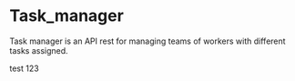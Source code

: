 # Task_manager
Task manager is an API rest for managing teams of workers with different tasks assigned.

test 123

